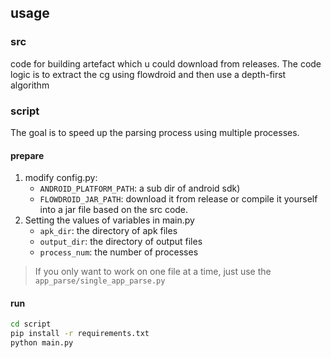 ## usage
### src
code for building artefact which u could download from releases. The code logic is to extract the cg using flowdroid and then use a depth-first algorithm
### script
The goal is to speed up the parsing process using multiple processes.
#### prepare
1. modify config.py: 
    - `ANDROID_PLATFORM_PATH`: a sub dir of android sdk)
    - `FLOWDROID_JAR_PATH`: download it from release or compile it yourself into a jar file based on the src code.
2. Setting the values of variables in main.py
    - `apk_dir`: the directory of apk files
    - `output_dir`: the directory of output files
    - `process_num`: the number of processes
> If you only want to work on one file at a time, just use the `app_parse/single_app_parse.py`

#### run
```bash
cd script
pip install -r requirements.txt
python main.py
```


